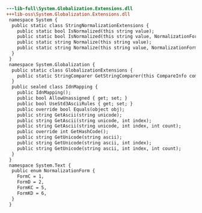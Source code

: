 ﻿```diff
---lib-full\System.Globalization.Extensions.dll
+++lib-oss\System.Globalization.Extensions.dll
 namespace System {
  public static class StringNormalizationExtensions {
    public static bool IsNormalized(this string value);
    public static bool IsNormalized(this string value, NormalizationForm normalizationForm);
    public static string Normalize(this string value);
    public static string Normalize(this string value, NormalizationForm normalizationForm);
  }
 }
 namespace System.Globalization {
  public static class GlobalizationExtensions {
    public static StringComparer GetStringComparer(this CompareInfo compareInfo, CompareOptions options);
  }
  public sealed class IdnMapping {
    public IdnMapping();
    public bool AllowUnassigned { get; set; }
    public bool UseStd3AsciiRules { get; set; }
    public override bool Equals(object obj);
    public string GetAscii(string unicode);
    public string GetAscii(string unicode, int index);
    public string GetAscii(string unicode, int index, int count);
    public override int GetHashCode();
    public string GetUnicode(string ascii);
    public string GetUnicode(string ascii, int index);
    public string GetUnicode(string ascii, int index, int count);
  }
 }
 namespace System.Text {
  public enum NormalizationForm {
    FormC = 1,
    FormD = 2,
    FormKC = 5,
    FormKD = 6,
  }
 }
```
